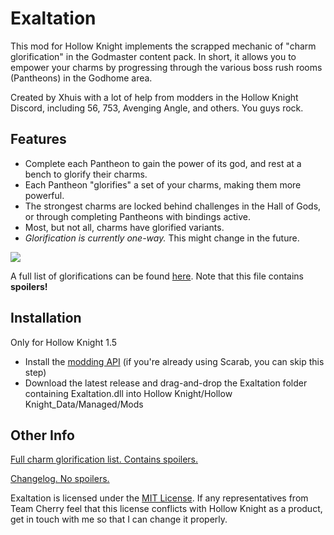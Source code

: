 # Exaltation

This mod for Hollow Knight implements the scrapped mechanic of "charm glorification" in the Godmaster content pack. In short, it allows you to empower your charms by progressing through the various boss rush rooms (Pantheons) in the Godhome area.

Created by Xhuis with a lot of help from modders in the Hollow Knight Discord, including 56, 753, Avenging Angle, and others. You guys rock.

## Features

* Complete each Pantheon to gain the power of its god, and rest at a bench to glorify their charms.
* Each Pantheon "glorifies" a set of your charms, making them more powerful.
* The strongest charms are locked behind challenges in the Hall of Gods, or through completing Pantheons with bindings active.
* Most, but not all, charms have glorified variants.
* *Glorification is currently one-way.* This might change in the future.

![](https://i.imgur.com/SFrBFlq.png)

A full list of glorifications can be found [here](https://github.com/TheodoreBranlex/Exaltation/blob/master/CHARM_LIST.md). Note that this file contains **spoilers!**

## Installation

Only for Hollow Knight 1.5

+ Install the [modding API](https://github.com/hk-modding/api) (if you're already using Scarab, you can skip this step)
+ Download the latest release and drag-and-drop the Exaltation folder containing Exaltation.dll into Hollow Knight/Hollow Knight_Data/Managed/Mods

## Other Info

[Full charm glorification list. Contains spoilers.](https://github.com/TheodoreBranlex/Exaltation/blob/master/CHARM_LIST.md)

[Changelog. No spoilers.](https://github.com/TheodoreBranlex/Exaltation/blob/master/CHANGELOG.md)

Exaltation is licensed under the [MIT License](https://github.com/TheodoreBranlex/Exaltation/blob/master/LICENSE.md). If any representatives from Team Cherry feel that this license conflicts with Hollow Knight as a product, get in touch with me so that I can change it properly.
